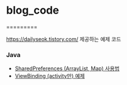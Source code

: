 # blog_code

=========

https://dailyseok.tistory.com/ 제공하는 예제 코드

### Java 

 - [SharedPreferences (ArrayList, Map) 사용법](https://github.com/jinseokha/blog_code/tree/master/sharedpreferences_example)
 - [ViewBinding (activity만) 예제](https://github.com/jinseokha/blog_code/tree/master/viewBinding)
